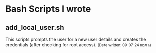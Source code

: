 # Bash Scripts I wrote

## add_local_user.sh
This scripts prompts the user for a new user details and creates the credentials (after checking for root access).
<small>(Date written: 09-07-24 ג תמוז)</small>
